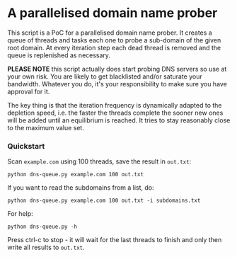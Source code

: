 A parallelised domain name prober
=================================

This script is a PoC for a parallelised domain name prober. It creates a
queue of threads and tasks each one to probe a sub-domain of the given
root domain. At every iteration step each dead thread is removed and the
queue is replenished as necessary.

**PLEASE NOTE** this script actually does start probing DNS servers so use
at your own risk. You are likely to get blacklisted and/or saturate your
bandwidth. Whatever you do, it's your responsibility to make sure you
have approval for it.

The key thing is that the iteration frequency is dynamically adapted to
the depletion speed, i.e. the faster the threads complete the sooner new
ones will be added until an equilibrium is reached. It tries to stay
reasonably close to the maximum value set.

### Quickstart

Scan `example.com` using 100 threads, save the result in `out.txt`:

    python dns-queue.py example.com 100 out.txt

If you want to read the subdomains from a list, do:

    python dns-queue.py example.com 100 out.txt -i subdomains.txt

For help:

    python dns-queue.py -h

Press ctrl-c to stop - it will wait for the last threads to finish and
only then write all results to `out.txt`.
